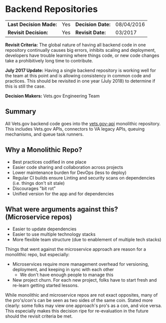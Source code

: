# Backend Repositories

|  |  |  |  |
| :--- | :--- | :--- | :--- |
| **Last Decision Made:** | Yes | **Decision Date:** | 08/04/2016 |
| **Revisit Decision:** | Yes | **Revisit Date:** | 03/2017 |

**Revisit Criteria:** The global nature of having all backend code in one repository continually causes big errors, inhibits scaling and deployment, developers have trouble learning where things code, or new code changes take a prohibitively long time to contribute.

**July 2017 Update:** Having a single backend repository is working well for the team at this point and is allowing consistency in common code and practices. This should be revisited in one year \(July 2018\) to determine if this is still the case.

**Decision Makers:** Vets.gov Engineering Team

## Summary

All Vets.gov backend code goes into the [vets.gov-api](https://github.com/department-of-veterans-affairs/vets-api) monolithic repository. This includes Vets.gov APIs, connectors to VA legacy APIs, queuing mechanisms, and queue task runners.

## Why a Monolithic Repo?

* Best practices codified in one place
* Easier code sharing and collaboration across projects
* Lower maintenance burden for DevOps \(less to deploy\)
* Regular CI builds ensure Linting and security scans on dependencies \(i.e. things don't sit stale\)
* Discourages "bit rot"
* Unified version for the app and for dependencies

## What were arguments against this? \(Microservice repos\)

* Easier to update dependencies
* Easier to use multiple technology stacks
* More flexible team structure \(due to enablement of multiple tech stacks\)

Things that went against the microservice approach are reason for a monolithic repo, but especially:

* Microservices require more management overhead for versioning, deployment, and keeping in sync with each other
  * We don't have enough people to manage this
* New project churn. For each new project, folks have to start fresh and re-learn getting started lessons.

While monolithic and microservice repos are not exact opposites, many of the pro's/con's can be seen as two sides of the same coin. Stated more clearly: some folks may view one approach's pro's as a con, and vice versa. This especially makes this decision ripe for re-evaluation in the future should the revisit criteria be met.

